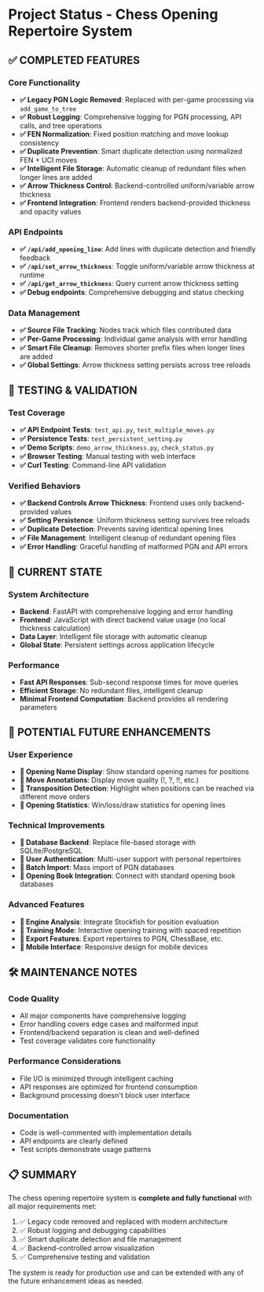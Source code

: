 # Project Status - Chess Opening Repertoire System

## ✅ COMPLETED FEATURES

### Core Functionality
- **✅ Legacy PGN Logic Removed**: Replaced with per-game processing via `add_game_to_tree`
- **✅ Robust Logging**: Comprehensive logging for PGN processing, API calls, and tree operations
- **✅ FEN Normalization**: Fixed position matching and move lookup consistency
- **✅ Duplicate Prevention**: Smart duplicate detection using normalized FEN + UCI moves
- **✅ Intelligent File Storage**: Automatic cleanup of redundant files when longer lines are added
- **✅ Arrow Thickness Control**: Backend-controlled uniform/variable arrow thickness
- **✅ Frontend Integration**: Frontend renders backend-provided thickness and opacity values

### API Endpoints
- **✅ `/api/add_opening_line`**: Add lines with duplicate detection and friendly feedback
- **✅ `/api/set_arrow_thickness`**: Toggle uniform/variable arrow thickness at runtime
- **✅ `/api/get_arrow_thickness`**: Query current arrow thickness setting
- **✅ Debug endpoints**: Comprehensive debugging and status checking

### Data Management
- **✅ Source File Tracking**: Nodes track which files contributed data
- **✅ Per-Game Processing**: Individual game analysis with error handling
- **✅ Smart File Cleanup**: Removes shorter prefix files when longer lines are added
- **✅ Global Settings**: Arrow thickness setting persists across tree reloads

## 🧪 TESTING & VALIDATION

### Test Coverage
- **✅ API Endpoint Tests**: `test_api.py`, `test_multiple_moves.py`
- **✅ Persistence Tests**: `test_persistent_setting.py`
- **✅ Demo Scripts**: `demo_arrow_thickness.py`, `check_status.py`
- **✅ Browser Testing**: Manual testing with web interface
- **✅ Curl Testing**: Command-line API validation

### Verified Behaviors
- **✅ Backend Controls Arrow Thickness**: Frontend uses only backend-provided values
- **✅ Setting Persistence**: Uniform thickness setting survives tree reloads
- **✅ Duplicate Detection**: Prevents saving identical opening lines
- **✅ File Management**: Intelligent cleanup of redundant opening files
- **✅ Error Handling**: Graceful handling of malformed PGN and API errors

## 🎯 CURRENT STATE

### System Architecture
- **Backend**: FastAPI with comprehensive logging and error handling
- **Frontend**: JavaScript with direct backend value usage (no local thickness calculation)
- **Data Layer**: Intelligent file storage with automatic cleanup
- **Global State**: Persistent settings across application lifecycle

### Performance
- **Fast API Responses**: Sub-second response times for move queries
- **Efficient Storage**: No redundant files, intelligent cleanup
- **Minimal Frontend Computation**: Backend provides all rendering parameters

## 🔮 POTENTIAL FUTURE ENHANCEMENTS

### User Experience
- **🔘 Opening Name Display**: Show standard opening names for positions
- **🔘 Move Annotations**: Display move quality (!, ?, !!, etc.)
- **🔘 Transposition Detection**: Highlight when positions can be reached via different move orders
- **🔘 Opening Statistics**: Win/loss/draw statistics for opening lines

### Technical Improvements
- **🔘 Database Backend**: Replace file-based storage with SQLite/PostgreSQL
- **🔘 User Authentication**: Multi-user support with personal repertoires
- **🔘 Batch Import**: Mass import of PGN databases
- **🔘 Opening Book Integration**: Connect with standard opening book databases

### Advanced Features
- **🔘 Engine Analysis**: Integrate Stockfish for position evaluation
- **🔘 Training Mode**: Interactive opening training with spaced repetition
- **🔘 Export Features**: Export repertoires to PGN, ChessBase, etc.
- **🔘 Mobile Interface**: Responsive design for mobile devices

## 🛠️ MAINTENANCE NOTES

### Code Quality
- All major components have comprehensive logging
- Error handling covers edge cases and malformed input
- Frontend/backend separation is clean and well-defined
- Test coverage validates core functionality

### Performance Considerations
- File I/O is minimized through intelligent caching
- API responses are optimized for frontend consumption
- Background processing doesn't block user interface

### Documentation
- Code is well-commented with implementation details
- API endpoints are clearly defined
- Test scripts demonstrate usage patterns

## 📋 SUMMARY

The chess opening repertoire system is **complete and fully functional** with all major requirements met:

1. ✅ Legacy code removed and replaced with modern architecture
2. ✅ Robust logging and debugging capabilities
3. ✅ Smart duplicate detection and file management
4. ✅ Backend-controlled arrow visualization
5. ✅ Comprehensive testing and validation

The system is ready for production use and can be extended with any of the future enhancement ideas as needed.
